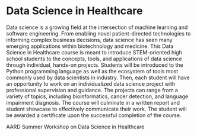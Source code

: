 # Data Science in Healthcare

Data science is a growing field at the intersection of machine learning and software engineering. 
From enabling novel patient-directed technologies to informing complex business decisions, data science has seen many emerging applications within biotechnology and medicine.
This Data Science in Healthcare course is meant to introduce STEM-oriented high school students to the concepts, tools, and applications of data science through individual, hands-on projects. 
Students will be introduced to the Python programming language as well as the ecosystem of tools most commonly used by data scientists in industry.
Then, each student will have an opportunity to work on an individualized data science project with professional supervision and guidance. 
The projects can range from a variety of topics, including bioinformatics, cancer detection, and language impairment diagnosis. 
The course will culminate in a written report and student showcase to effectively communicate their work. The student will be awarded a certificate upon the successful completion of the course.

AARD Summer Workshop on Data Science in Healthcare
